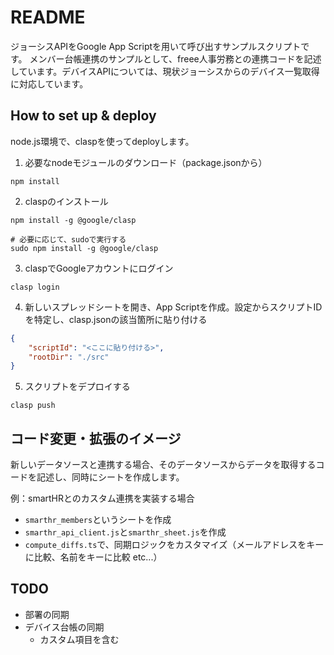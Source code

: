 # README

ジョーシスAPIをGoogle App Scriptを用いて呼び出すサンプルスクリプトです。
メンバー台帳連携のサンプルとして、freee人事労務との連携コードを記述しています。デバイスAPIについては、現状ジョーシスからのデバイス一覧取得に対応しています。

## How to set up & deploy
node.js環境で、claspを使ってdeployします。

1. 必要なnodeモジュールのダウンロード（package.jsonから）

```
npm install
```

2. claspのインストール

```shell
npm install -g @google/clasp

# 必要に応じて、sudoで実行する
sudo npm install -g @google/clasp
```

3. claspでGoogleアカウントにログイン

```shell
clasp login
```

4. 新しいスプレッドシートを開き、App Scriptを作成。設定からスクリプトIDを特定し、clasp.jsonの該当箇所に貼り付ける

```json
{
    "scriptId": "<ここに貼り付ける>",
    "rootDir": "./src"
}
```

5. スクリプトをデプロイする

```shell
clasp push
```

## コード変更・拡張のイメージ

新しいデータソースと連携する場合、そのデータソースからデータを取得するコードを記述し、同時にシートを作成します。

例：smartHRとのカスタム連携を実装する場合

- `smarthr_members`というシートを作成
- `smarthr_api_client.js`と`smarthr_sheet.js`を作成
- `compute_diffs.ts`で、同期ロジックをカスタマイズ（メールアドレスをキーに比較、名前をキーに比較 etc...）

## TODO
- 部署の同期
- デバイス台帳の同期
  - カスタム項目を含む